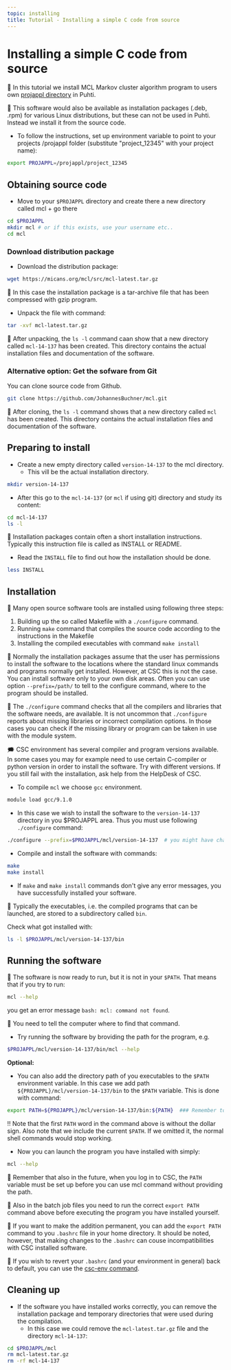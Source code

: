 ```yaml
---
topic: installing
title: Tutorial - Installing a simple C code from source
---
```


# Installing a simple C code from source

💬 In this tutorial we install MCL Markov cluster algorithm program to users own [projappl directory](https://docs.csc.fi/computing/disk/) in Puhti.

💭 This software would also be available as installation packages (.deb, .rpm) for various Linux distributions, but these can not be used in Puhti. Instead we install it from the source code.

- To follow the instructions, set up environment variable to point to your projects /projappl folder (substitute "project_12345" with your project name):

```bash
export PROJAPPL=/projappl/project_12345
```
## Obtaining source code
- Move to your `$PROJAPPL` directory and create there a new directory called mcl + go there
```bash
cd $PROJAPPL
mkdir mcl # or if this exists, use your username etc..
cd mcl
```

### Download distribution package

- Download the distribution package:
```bash
wget https://micans.org/mcl/src/mcl-latest.tar.gz
```
💬 In this case the installation package is a tar-archive file that has been compressed with gzip program. 

- Unpack the file with command:
```bash
tar -xvf mcl-latest.tar.gz
```
💬 After unpacking, the `ls -l` command caan show that a new directory called `mcl-14-137` has been created. This directory contains the actual installation files and documentation of the software. 

### Alternative option: Get the sofware from Git
You can clone source code from Github. 
```bash
git clone https://github.com/JohannesBuchner/mcl.git
```
💬 After cloning, the `ls -l` command shows that a new directory called `mcl` has been created. This directory contains the actual installation files and documentation of the software. 

## Preparing to install
- Create a new empty directory called `version-14-137` to the mcl directory. 
    - This vill be the actual installation directory.
```bash
mkdir version-14-137
```
- After this go to the `mcl-14-137` (or `mcl` if using git) directory and study its content:
```bash
cd mcl-14-137
ls -l
```
💬 Installation packages contain often a short installation instructions. Typically this 
instruction file is called as INSTALL or README. 
- Read the `INSTALL` file to find out how the installation should be done.
```bash
less INSTALL
```

## Installation
💬 Many open source software tools are installed using following three steps:
1. Building up the so called Makefile with a `./configure` command.
2. Running `make`  command that compiles the source code according to the instructions in the Makefile
3. Installing the compiled executables with command `make install`

💭 Normally the installation packages assume that the user has permissions to install the software to
the locations where the standard linux commands and programs normally get installed. However,
at CSC this is not the case. You can install software only to your own disk areas. Often you can
use option `--prefix=/path/` to tell to the configure command, where to the program should be
installed. 

💭 The `./configure` command checks that all the compilers and libraries that the software needs, are
available. It is not uncommon that `./configure` reports about missing libraries or incorrect
compilation options. In those cases you can check if the missing library or program can be taken in
use with the module system. 

🗯 CSC environment has several compiler and program versions available. In some cases you may for 
example need to use certain C-compiler or python version in order to install the software. Try
with different versions. If you still fail with the installation, ask help from the HelpDesk of CSC.

- To compile `mcl` we choose `gcc` environment.
```bash
module load gcc/9.1.0
```
- In this case we wish to install the software to the `version-14-137` directory in you
$PROJAPPL area. Thus you must use following `./configure` command:
```bash
./configure --prefix=$PROJAPPL/mcl/version-14-137  # you might have changed 'mcl' to be something else
```
- Compile and install the software with commands:
```bash
make
make install
```
- If `make` and `make install` commands don't give any error messages, you have successfully
installed your software. 

💭 Typically the executables, i.e. the compiled programs that can be launched, are stored to a 
subdirectory called `bin`. 

Check what got installed  with:
```bash
ls -l $PROJAPPL/mcl/version-14-137/bin
```

## Running the software

💬 The software is now ready to run, but it is not in your `$PATH`. That means that if you try to run:
```bash
mcl --help
```
you get an error message `bash: mcl: command not found`.

💬 You need to tell the computer where to find that command. 
- Try running the software by broviding the path for the program, e.g.
```bash
$PROJAPPL/mcl/version-14-137/bin/mcl --help
```

**Optional:**  
- You can also add the directory path of you executables to the `$PATH` environment variable. In this case we add path `${PROJAPPL}/mcl/version-14-137/bin` to the `$PATH` variable. This is done with command:
```bash
export PATH=${PROJAPPL}/mcl/version-14-137/bin:${PATH}  ### Remember to check that this path matches to your actual installation path!!!
```
‼️ Note that the first `PATH` word in the command above is without the dollar sign. Also note that we include the current `$PATH`. If we omitted it, the normal shell commands would stop working.

- Now you can launch the program you have installed with simply:
```bash
mcl --help
```

💬 Remember that also in the future, when you log in to CSC, the `PATH` variable must be set up
before you can use mcl command without providing the path. 

💬 Also in the batch job files you need to run the correct `export PATH` command above before 
executing the program you have installed yourself.

💭 If you want to make the addition permanent, you can add the `export PATH` command to you `.bashrc`
file in your home directory. It should be noted, however, that making changes to the `.bashrc` can
couse incompatibilities with CSC installed software.

💭 If you wish to revert your `.bashrc` (and your environment in general) back to default, you can use
the [csc-env command](https://docs.csc.fi/support/tutorials/using_csc_env/).

## Cleaning up

- If the software you have installed works correctly, you can remove the installation package and
temporary directories that were used during the compilation. 
    - In this case we could remove the `mcl-latest.tar.gz` file and the directory `mcl-14-137`:
```bash
cd $PROJAPPL/mcl
rm mcl-latest.tar.gz
rm -rf mcl-14-137
```



